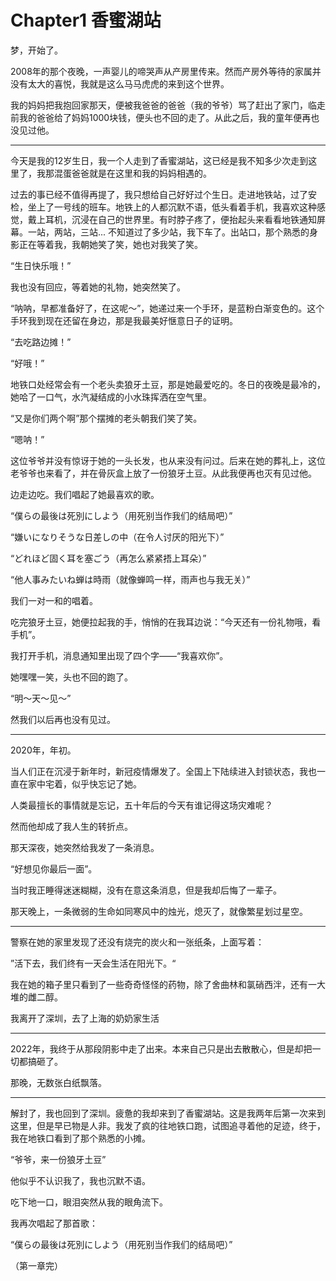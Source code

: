 # Chapter1 香蜜湖站

梦，开始了。

2008年的那个夜晚，一声婴儿的啼哭声从产房里传来。然而产房外等待的家属并没有太大的喜悦，我就是这么马马虎虎的来到这个世界。

我的妈妈把我抱回家那天，便被我爸爸的爸爸（我的爷爷）骂了赶出了家门，临走前我的爸爸给了妈妈1000块钱，便头也不回的走了。从此之后，我的童年便再也没见过他。

---

今天是我的12岁生日，我一个人走到了香蜜湖站，这已经是我不知多少次走到这里了，我那混蛋爸爸就是在这里和我的妈妈相遇的。

过去的事已经不值得再提了，我只想给自己好好过个生日。走进地铁站，过了安检，坐上了一号线的班车。地铁上的人都沉默不语，低头看着手机，我喜欢这种感觉，戴上耳机，沉浸在自己的世界里。有时脖子疼了，便抬起头来看看地铁通知屏幕。一站，两站，三站... 不知道过了多少站，我下车了。出站口，那个熟悉的身影正在等着我，我朝她笑了笑，她也对我笑了笑。

“生日快乐哦！”

我也没有回应，等着她的礼物，她突然笑了。

“呐呐，早都准备好了，在这呢～”，她递过来一个手环，是蓝粉白渐变色的。这个手环我到现在还留在身边，那是我最美好惬意日子的证明。

“去吃路边摊！”

“好哦！”

地铁口处经常会有一个老头卖狼牙土豆，那是她最爱吃的。冬日的夜晚是最冷的，她哈了一口气，水汽凝结成的小水珠挥洒在空气里。

“又是你们两个啊”那个摆摊的老头朝我们笑了笑。

“嗯呐！”

这位爷爷并没有惊讶于她的一头长发，也从来没有问过。后来在她的葬礼上，这位老爷爷也来看了，并在骨灰盒上放了一份狼牙土豆。从此我便再也灭有见过他。

边走边吃。我们唱起了她最喜欢的歌。

“僕らの最後は死別にしよう（用死别当作我们的结局吧）”

“嫌いになりそうな日差しの中（在令人讨厌的阳光下）”

“どれほど固く耳を塞ごう（再怎么紧紧捂上耳朵）”

“他人事みたいね蝉は時雨（就像蝉鸣一样，雨声也与我无关）”

我们一对一和的唱着。

吃完狼牙土豆，她便拉起我的手，悄悄的在我耳边说：“今天还有一份礼物哦，看手机”。

我打开手机，消息通知里出现了四个字——“我喜欢你”。

她嘿嘿一笑，头也不回的跑了。

“明～天～见～”

然我们以后再也没有见过。

---

2020年，年初。

当人们正在沉浸于新年时，新冠疫情爆发了。全国上下陆续进入封锁状态，我也一直在家中宅着，似乎快忘记了她。

人类最擅长的事情就是忘记，五十年后的今天有谁记得这场灾难呢？

然而他却成了我人生的转折点。

那天深夜，她突然给我发了一条消息。

“好想见你最后一面”。

当时我正睡得迷迷糊糊，没有在意这条消息，但是我却后悔了一辈子。

那天晚上，一条微弱的生命如同寒风中的烛光，熄灭了，就像繁星划过星空。

---

警察在她的家里发现了还没有烧完的炭火和一张纸条，上面写着：

”活下去，我们终有一天会生活在阳光下。“

我在她的箱子里只看到了一些奇奇怪怪的药物，除了舍曲林和氯硝西泮，还有一大堆的雌二醇。

我离开了深圳，去了上海的奶奶家生活

---

2022年，我终于从那段阴影中走了出来。本来自己只是出去散散心，但是却把一切都搞砸了。

那晚，无数张白纸飘落。

---

解封了，我也回到了深圳。疲惫的我却来到了香蜜湖站。这是我两年后第一次来到这里，但是早已物是人非。我发了疯的往地铁口跑，试图追寻着他的足迹，终于，我在地铁口看到了那个熟悉的小摊。

“爷爷，来一份狼牙土豆”

他似乎不认识我了，我也沉默不语。

吃下地一口，眼泪突然从我的眼角流下。

我再次唱起了那首歌：

“僕らの最後は死別にしよう（用死别当作我们的结局吧）”

（第一章完）
